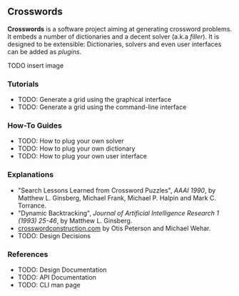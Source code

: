 ## Crosswords

**Crosswords** is a software project aiming at generating crossword problems.
It embeds a number of dictionaries and a decent solver (a.k.a _filler_).
It is designed to be extensible: Dictionaries, solvers and even user interfaces can be added as
_plugins_.

TODO insert image

### Tutorials

* TODO: Generate a grid using the graphical interface
* TODO: Generate a grid using the command-line interface

### How-To Guides

* TODO: How to plug your own solver
* TODO: How to plug your own dictionary
* TODO: How to plug your own user interface

### Explanations

* "Search Lessons Learned from Crossword Puzzles", _AAAI 1990_, by Matthew L. Ginsberg, Michael
  Frank, Michael P. Halpin and Mark C. Torrance.
* "Dynamic Backtracking", _Journal of Artificial Intelligence Research 1 (1993) 25-46_, by Matthew
  L. Ginsberg.
* [crosswordconstruction.com](https://www.crosswordconstruction.com/) by Otis Peterson and
  Michael Wehar.
* TODO: Design Decisions

### References

* TODO: Design Documentation
* TODO: API Documentation
* TODO: CLI man page
